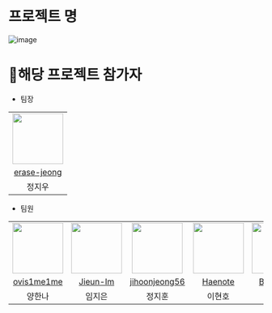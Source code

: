 # 프로젝트 명

![image](https://github.com/erase-jeong/sw-team3/assets/98355440/91f8cf12-04b6-4921-adb4-dd734b639697)

# 🧩해당 프로젝트 참가자

- 팀장
<table>
  <tr>
    <td align="center"><a href="https://github.com/erase-jeong"><img src="https://avatars.githubusercontent.com/u/98355440?v=4" width="100px;" alt=""/>
  </tr>
    <tr>
    <td align="center"><a href="https://github.com/erase-jeong" title="Code">erase-jeong</a></td>
  </tr>
  <tr>
    <td align="center">정지우</td>
  </tr>
</table>
      
- 팀원
<table>
  <tr>
    <td align="center"><a href="https://github.com/ovis1me1me"><img src="https://avatars.githubusercontent.com/u/126409777?v=4" width="100px;" alt=""/>
    <td align="center"><a href="https://github.com/Jieun-Im"><img src="https://avatars.githubusercontent.com/u/126746083?v=4" width="100px;" alt=""/>
    <td align="center"><a href="https://github.com/jihoonjeong56"><img src="https://avatars.githubusercontent.com/u/100738560?v=4" width="100px;" alt=""/>
    <td align="center"><a href="https://github.com/Haenote"><img src="https://avatars.githubusercontent.com/u/84150789?v=4" width="100px;" alt=""/>
    <td align="center"><a href="https://github.com/Bigowl46"><img src="https://avatars.githubusercontent.com/u/162390012?v=4" width="100px;" alt=""/>
  </tr>
    <tr>
    <td align="center"><a href="https://github.com/ovis1me1me" title="Code">ovis1me1me</a></td>
    <td align="center"><a href="https://github.com/Jieun-Im" title="Code">Jieun-Im</a></td>
    <td align="center"><a href="https://github.com/jihoonjeong56" title="Code">jihoonjeong56</a></td>
    <td align="center"><a href="https://github.com/Haenote" title="Code">Haenote</a></td>
    <td align="center"><a href="https://github.com/Bigowl46" title="Code">Bigowl46</a></td>     
  </tr>
  <tr>
    <td align="center">양한나</td>
    <td align="center">임지은</td>
    <td align="center">정지훈</td>
    <td align="center">이현호</td>
    <td align="center">이재욱</td>
  </tr>
</table>
